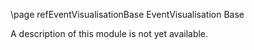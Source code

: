 \page refEventVisualisationBase EventVisualisation Base

A description of this module is not yet available.
